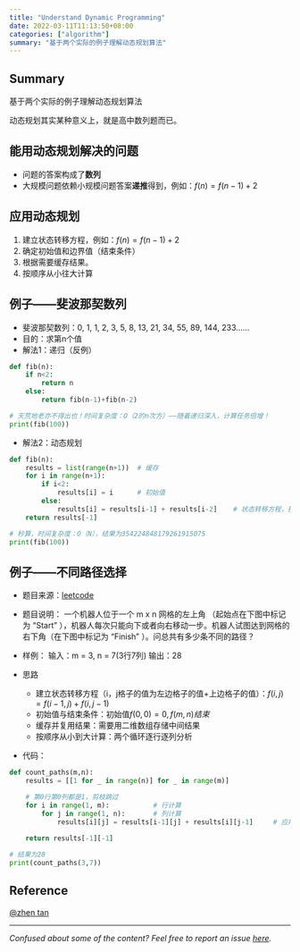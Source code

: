 ```yaml
---
title: "Understand Dynamic Programming"
date: 2022-03-11T11:13:50+08:00
categories: ["algorithm"]
summary: "基于两个实际的例子理解动态规划算法"
---
```


## Summary

基于两个实际的例子理解动态规划算法

动态规划其实某种意义上，就是高中数列题而已。

## 能用动态规划解决的问题

- 问题的答案构成了**数列**
- 大规模问题依赖小规模问题答案**递推**得到，例如：$f(n) = f(n-1) + 2$

## 应用动态规划

1. 建立状态转移方程，例如：$f(n) = f(n-1) + 2$
2. 确定初始值和边界值（结束条件）
3. 根据需要缓存结果。
4. 按顺序从小往大计算

## 例子——斐波那契数列

- 斐波那契数列：0, 1, 1, 2, 3, 5, 8, 13, 21, 34, 55, 89, 144, 233……
- 目的：求第n个值
- 解法1：递归（反例）

```python
def fib(n):
    if n<2:
        return n
    else:
        return fib(n-1)+fib(n-2)

# 天荒地老亦不得出也！时间复杂度：O（2的n次方）——随着递归深入，计算任务倍增！
print(fib(100))
```

- 解法2：动态规划

```python
def fib(n):
    results = list(range(n+1))  # 缓存
    for i in range(n+1):
        if i<2:
            results[i] = i      # 初始值
        else:
            results[i] = results[i-1] + results[i-2]    # 状态转移方程，按顺序从小到大计算
    return results[-1]

# 秒算，时间复杂度：O（N），结果为354224848179261915075
print(fib(100))
```

## 例子——不同路径选择

- 题目来源：[leetcode](https://leetcode-cn.com/problems/unique-paths/%20/)
- 题目说明：
一个机器人位于一个 m x n 网格的左上角 （起始点在下图中标记为 “Start” ），机器人每次只能向下或者向右移动一步。机器人试图达到网格的右下角（在下图中标记为 “Finish” ）。问总共有多少条不同的路径？
- 样例：
输入：m = 3, n = 7(3行7列)
输出：28
- 思路
  - 建立状态转移方程（i，j格子的值为左边格子的值+上边格子的值）：$f(i,j) = f(i-1,j)+f(i,j-1)$
  - 初始值与结束条件：初始值$f(0,0) = 0, f(m,n)结束$
  - 缓存并复用结果：需要用二维数组存储中间结果
  - 按顺序从小到大计算：两个循环逐行逐列分析

- 代码：

```python
def count_paths(m,n):
    results = [[1 for _ in range(n)] for _ in range(m)]

    # 第0行第0列都是1，剪枝跳过
    for i in range(1, m):           # 行计算
        for j in range(1, n):       # 列计算
            results[i][j] = results[i-1][j] + results[i][j-1]     # 应用状态转移方程，且复用中间结果
    
    return results[-1][-1]

# 结果为28
print(count_paths(3,7))
```

## Reference

[@zhen tan](https://www.zhihu.com/question/39948290/answer/883302989)

---
*Confused about some of the content? Feel free to report an issue [here](https://github.com/yewentao256/yewentao256.github.io/issues/new).*
